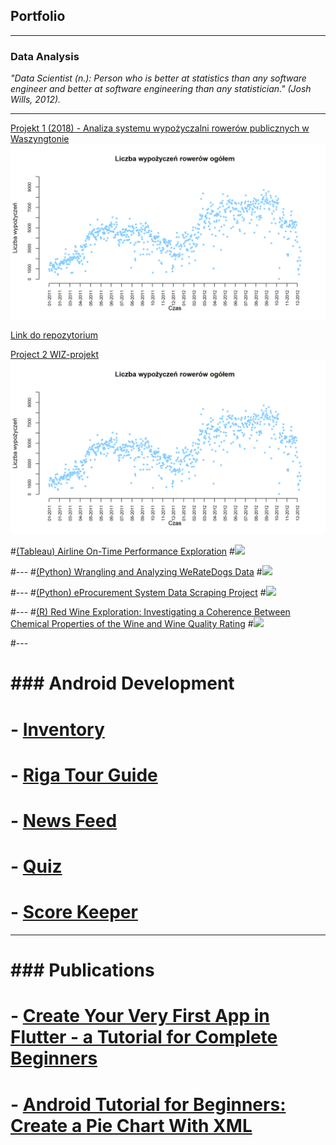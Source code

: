 ## Portfolio

---

### Data Analysis

*"Data Scientist (n.): Person who is better at statistics than any software engineer and better at software engineering than any statistician." (Josh Wills, 2012).*

---
[Projekt 1 (2018) - Analiza systemu wypożyczalni rowerów publicznych w Waszyngtonie](/bike_sharing)
<img src="https://github.com/rpalkowski/bike-sharing/blob/master/wykresy/bike-sharing-1-1.png?raw=true"/>

[Link do repozytorium](https://github.com/rpalkowski/bike-sharing)



[Project 2 WIZ-projekt](/bike_sharing)
<img src="https://github.com/rpalkowski/bike-sharing/blob/master/wykresy/bike-sharing-1-1.png?raw=true"/>










#[(Tableau) Airline On-Time Performance Exploration](https://public.tableau.com/profile/evanca#!/vizhome/AirlineOn-TimePerformanceExploration/Story)
#<img src="https://github.com/evanca/evanca.github.io/blob/master/images/dand_p8_thumbnail.jpg?raw=true"/>

#---
#[(Python) Wrangling and Analyzing WeRateDogs Data](https://github.com/evanca/data-analysis_python_weratedogs-wrangling)
#<img src="https://github.com/evanca/evanca.github.io/blob/master/images/dand_p7_thumbnail.jpg?raw=true"/>

#---
#[(Python) eProcurement System Data Scraping Project](https://github.com/evanca/data-analysis_python_eprocurement-system-data-scraping)
#<img src="https://github.com/evanca/evanca.github.io/blob/master/images/eis_thumbnail.jpg?raw=true"/>

#---
#[(R) Red Wine Exploration: Investigating a Coherence Between Chemical Properties of the Wine and Wine Quality Rating](https://github.com/evanca/data-analysis_r_red-wine-exploration)
#<img src="https://github.com/evanca/evanca.github.io/blob/master/images/dand_p6_thumbnail.jpg?raw=true"/>

#---

# ### Android Development

# - [Inventory](https://github.com/evanca/ABND_P8-P9_Inventory)
# - [Riga Tour Guide](https://github.com/evanca/ABND_P5_Riga-Tour-Guide)
# - [News Feed](https://github.com/evanca/ABND_P6-P7_News-Feed)
# - [Quiz](https://github.com/evanca/ABND_P3)
# - [Score Keeper](https://github.com/evanca/ABND_P2)

---

# ### Publications

# - [Create Your Very First App in Flutter - a Tutorial for Complete Beginners](https://medium.com/@evanca/create-your-very-first-app-in-flutter-a-tutorial-for-complete-beginners-3bb5eeaca520)
# - [Android Tutorial for Beginners: Create a Pie Chart With XML](https://medium.com/@evanca/android-tutorial-for-beginners-create-a-pie-chart-with-xml-36e67dabe67f)
